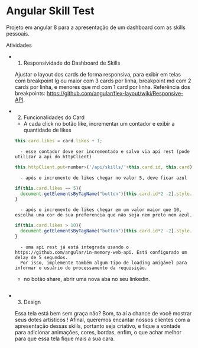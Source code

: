 # Angular Skill Test

Projeto em angular 8 para a apresentação de um dashboard com as skills pessoais.

Atividades

* 1. Responsividade do Dashboard de Skills
    
    Ajustar o layout dos cards de forma responsiva, para exibir em telas com breakpoint lg ou maior com 3 cards por linha, breakpoint md com 2 cards por linha, e menores que md com 1 card por linha.
    Referência dos breakpoints: https://github.com/angular/flex-layout/wiki/Responsive-API.

* 2. Funcionalidades do Card

    - A cada click no botão like, incrementar um contador e exibir a quantidade de likes
    ```javascript
    this.card.likes = card.likes + 1;
    ```
        - esse contador deve ser incrementado e salvo via api rest (pode utilizar a api do httpClient)
    ```javascript
    this.httpClient.put<number>('/api/skills/'+this.card.id, this.card).subscribe();
    ```
        - após o incremento de likes chegar no valor 5, deve ficar azul
    ```javascript
    if(this.card.likes == 5){
      document.getElementsByTagName("button")[this.card.id*2 -2].style.backgroundColor = "blue"
    }
    ```    
        - após o incremento de likes chegar em um valor maior que 10, escolha uma cor de sua preferencia que não seja nem preto nem azul.
    ```javascript
    if(this.card.likes > 10){
      document.getElementsByTagName("button")[this.card.id*2 -2].style.backgroundColor = "red"
    }
    ```
        - uma api rest já está integrada usando o https://github.com/angular/in-memory-web-api. Está configurado um delay de 5 segundos. 
        Por isso, implemente também algum tipo de loading amigável para informar o usuário do processamento da requisição.

    - no botão share, abrir uma nova aba no seu linkedin.
    ```

    ```

* 3. Design

    Essa tela está bem sem graça não? Bom, ta aí a chance de você mostrar seus dotes artísticos !
    Afinal, queremos encantar nossos clientes com a apresentação dessas skills, portanto seja criativo, e fique a vontade para adicionar animações, cores, bordas, enfim, o que achar melhor para que essa tela fique mais a sua cara.

